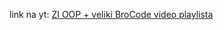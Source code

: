 link na yt: [ZI OOP + veliki BroCode video playlista](https://www.youtube.com/playlist?list=PL5YRWje_qXE0YPOKpW-C-dyI_Xg6d9_Bu/)
